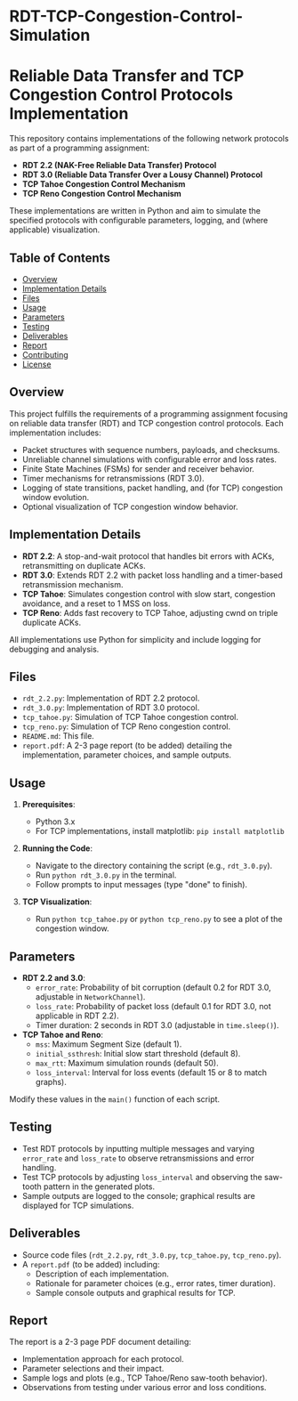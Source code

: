 # RDT-TCP-Congestion-Control-Simulation

# Reliable Data Transfer and TCP Congestion Control Protocols Implementation

This repository contains implementations of the following network protocols as part of a programming assignment:
- **RDT 2.2 (NAK-Free Reliable Data Transfer) Protocol**
- **RDT 3.0 (Reliable Data Transfer Over a Lousy Channel) Protocol**
- **TCP Tahoe Congestion Control Mechanism**
- **TCP Reno Congestion Control Mechanism**

These implementations are written in Python and aim to simulate the specified protocols with configurable parameters, logging, and (where applicable) visualization.

## Table of Contents
- [Overview](#overview)
- [Implementation Details](#implementation-details)
- [Files](#files)
- [Usage](#usage)
- [Parameters](#parameters)
- [Testing](#testing)
- [Deliverables](#deliverables)
- [Report](#report)
- [Contributing](#contributing)
- [License](#license)

## Overview
This project fulfills the requirements of a programming assignment focusing on reliable data transfer (RDT) and TCP congestion control protocols. Each implementation includes:
- Packet structures with sequence numbers, payloads, and checksums.
- Unreliable channel simulations with configurable error and loss rates.
- Finite State Machines (FSMs) for sender and receiver behavior.
- Timer mechanisms for retransmissions (RDT 3.0).
- Logging of state transitions, packet handling, and (for TCP) congestion window evolution.
- Optional visualization of TCP congestion window behavior.

## Implementation Details
- **RDT 2.2**: A stop-and-wait protocol that handles bit errors with ACKs, retransmitting on duplicate ACKs.
- **RDT 3.0**: Extends RDT 2.2 with packet loss handling and a timer-based retransmission mechanism.
- **TCP Tahoe**: Simulates congestion control with slow start, congestion avoidance, and a reset to 1 MSS on loss.
- **TCP Reno**: Adds fast recovery to TCP Tahoe, adjusting cwnd on triple duplicate ACKs.

All implementations use Python for simplicity and include logging for debugging and analysis.

## Files
- `rdt_2.2.py`: Implementation of RDT 2.2 protocol.
- `rdt_3.0.py`: Implementation of RDT 3.0 protocol.
- `tcp_tahoe.py`: Simulation of TCP Tahoe congestion control.
- `tcp_reno.py`: Simulation of TCP Reno congestion control.
- `README.md`: This file.
- `report.pdf`: A 2-3 page report (to be added) detailing the implementation, parameter choices, and sample outputs.

## Usage
1. **Prerequisites**:
   - Python 3.x
   - For TCP implementations, install matplotlib: `pip install matplotlib`

2. **Running the Code**:
   - Navigate to the directory containing the script (e.g., `rdt_3.0.py`).
   - Run `python rdt_3.0.py` in the terminal.
   - Follow prompts to input messages (type "done" to finish).

3. **TCP Visualization**:
   - Run `python tcp_tahoe.py` or `python tcp_reno.py` to see a plot of the congestion window.

## Parameters
- **RDT 2.2 and 3.0**:
  - `error_rate`: Probability of bit corruption (default 0.2 for RDT 3.0, adjustable in `NetworkChannel`).
  - `loss_rate`: Probability of packet loss (default 0.1 for RDT 3.0, not applicable in RDT 2.2).
  - Timer duration: 2 seconds in RDT 3.0 (adjustable in `time.sleep()`).
- **TCP Tahoe and Reno**:
  - `mss`: Maximum Segment Size (default 1).
  - `initial_ssthresh`: Initial slow start threshold (default 8).
  - `max_rtt`: Maximum simulation rounds (default 50).
  - `loss_interval`: Interval for loss events (default 15 or 8 to match graphs).

Modify these values in the `main()` function of each script.

## Testing
- Test RDT protocols by inputting multiple messages and varying `error_rate` and `loss_rate` to observe retransmissions and error handling.
- Test TCP protocols by adjusting `loss_interval` and observing the saw-tooth pattern in the generated plots.
- Sample outputs are logged to the console; graphical results are displayed for TCP simulations.

## Deliverables
- Source code files (`rdt_2.2.py`, `rdt_3.0.py`, `tcp_tahoe.py`, `tcp_reno.py`).
- A `report.pdf` (to be added) including:
  - Description of each implementation.
  - Rationale for parameter choices (e.g., error rates, timer duration).
  - Sample console outputs and graphical results for TCP.

## Report
The report is a 2-3 page PDF document detailing:
- Implementation approach for each protocol.
- Parameter selections and their impact.
- Sample logs and plots (e.g., TCP Tahoe/Reno saw-tooth behavior).
- Observations from testing under various error and loss conditions.
